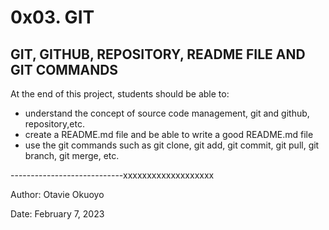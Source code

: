 # 0x03. GIT

## GIT, GITHUB, REPOSITORY, README FILE AND GIT COMMANDS

At the end of this project, students should be able to:
- understand the concept of source code management, git and github, repository,etc.
- create a README.md file and be able to write a good README.md file
- use the git commands such as git clone, git add, git commit, git pull, git branch, git merge, etc.



----------------------------xxxxxxxxxxxxxxxxxxx

Author:
Otavie Okuoyo

Date:
February 7, 2023
